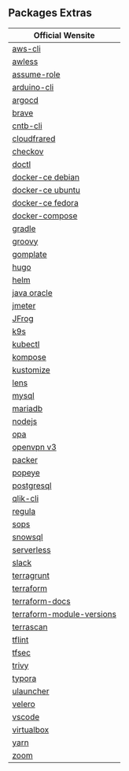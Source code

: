 ## Packages Extras

| Official Wensite                                                                                                      |
| --------------------------------------------------------------------------------------------------------------------- |
| [aws-cli](https://docs.aws.amazon.com/cli/latest/userguide/install-cliv2-linux.html#cliv2-linux-install)              |
| [awless](https://github.com/wallix/awless/releases)                                                                   |
| [assume-role](https://github.com/remind101/assume-role)                                                               |
| [arduino-cli](https://github.com/arduino/arduino-cli/releases)                                                        |
| [argocd](https://github.com/argoproj/argo-cd/releases)                                                                |
| [brave](https://brave.com/download/)                                                                                  |
| [cntb-cli](https://github.com/contabo/cntb)                                                                           |
| [cloudfrared](https://developers.cloudflare.com/cloudflare-one/connections/connect-networks/downloads/)               |
| [checkov](https://github.com/bridgecrewio/checkov/releases)                                                           |
| [doctl](https://github.com/digitalocean/doctl)                                                                        |
| [docker-ce debian](https://docs.docker.com/engine/install/debian/)                                                    |
| [docker-ce ubuntu](https://docs.docker.com/engine/install/ubuntu/)                                                    |
| [docker-ce fedora](https://docs.docker.com/engine/install/fedora/)                                                    |
| [docker-compose](https://github.com/docker/compose/releases)                                                          |
| [gradle](https://gradle.org/install/)                                                                                 |
| [groovy](https://groovy.apache.org/download.html)                                                                     |
| [gomplate](https://github.com/hairyhenderson/gomplate/releases)                                                       |
| [hugo](https://github.com/gohugoio/hugo/releases)                                                                     |
| [helm](https://helm.sh/docs/intro/install/)                                                                           |
| [java oracle](https://www.oracle.com/java/technologies/downloads/)                                                    |
| [jmeter](https://jmeter.apache.org/download_jmeter.cgi)                                                               |
| [JFrog](https://jfrog.com/help/r/jfrog-installation-setup-documentation/install-artifactory-single-node-with-debian#) |
| [k9s](https://github.com/derailed/k9s/releases)                                                                       |
| [kubectl](https://kubernetes.io/docs/tasks/tools/install-kubectl-linux/)                                              |
| [kompose](https://kompose.io/installation/)                                                                           |
| [kustomize](https://github.com/kubernetes-sigs/kustomize/releases/tag/kustomize%2Fv5.6.0)                             |
| [lens](https://docs.k8slens.dev/getting-started/install-lens/#install-lens-desktop-from-the-apt-repository)           |
| [mysql](https://dev.mysql.com/downloads/repo/yum/)                                                                    |
| [mariadb](https://mariadb.org/download/?t=repo-config&d=Fedora+36+%28x86_64%29)                                       |
| [nodejs](https://github.com/nodesource/distributions/blob/master/README.md)                                           |
| [opa](https://github.com/open-policy-agent/opa/releases)                                                              |
| [openvpn v3](https://community.openvpn.net/openvpn/wiki/OpenVPN3Linux)                                                |
| [packer](https://learn.hashicorp.com/tutorials/packer/get-started-install-cli)                                        |
| [popeye](https://github.com/derailed/popeye/releases)                                                                 |
| [postgresql](https://www.postgresql.org/download/linux/redhat/)                                                       |
| [qlik-cli](https://github.com/qlik-oss/qlik-cli/releases)                                                             |
| [regula](https://github.com/fugue/regula/releases/tag/v3.2.1)                                                         |
| [sops](https://github.com/mozilla/sops/releases)                                                                      |
| [snowsql](https://developers.snowflake.com/snowsql/)                                                                  |
| [serverless](https://github.com/serverless/serverless/releases)                                                       |
| [slack](https://slack.com/intl/en-bo/downloads/linux)                                                                 |
| [terragrunt](https://github.com/gruntwork-io/terragrunt/releases)                                                     |
| [terraform](https://www.terraform.io/downloads.html)                                                                  |
| [terraform-docs](https://github.com/terraform-docs/terraform-docs/releases)                                           |
| [terraform-module-versions](https://github.com/keilerkonzept/terraform-module-versions)                               |
| [terrascan](https://github.com/tenable/terrascan/releases)                                                            |
| [tflint](https://github.com/terraform-linters/tflint/releases)                                                        |
| [tfsec](https://github.com/aquasecurity/tfsec/releases)                                                               |
| [trivy](https://github.com/aquasecurity/trivy/releases)                                                               |
| [typora](https://typora.io/#linux)                                                                                    |
| [ulauncher](https://ulauncher.io/#Download)                                                                           |
| [velero](https://github.com/vmware-tanzu/velero/releases)                                                             |
| [vscode](https://code.visualstudio.com/)                                                                              |
| [virtualbox](https://www.virtualbox.org/wiki/Downloads)                                                               |
| [yarn](https://classic.yarnpkg.com/lang/en/docs/install/#centos-stable)                                               |
| [zoom](https://zoom.us/download#client_4meeting)                                                                      |
